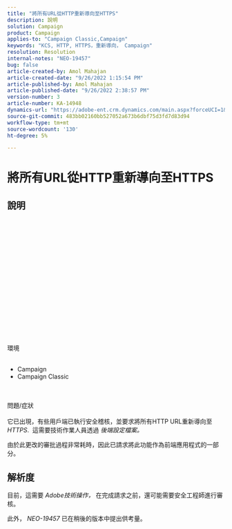 ```yaml
---
title: "將所有URL從HTTP重新導向至HTTPS"
description: 說明
solution: Campaign
product: Campaign
applies-to: "Campaign Classic,Campaign"
keywords: "KCS, HTTP, HTTPS，重新導向， Campaign"
resolution: Resolution
internal-notes: "NEO-19457"
bug: false
article-created-by: Amol Mahajan
article-created-date: "9/26/2022 1:15:54 PM"
article-published-by: Amol Mahajan
article-published-date: "9/26/2022 2:38:57 PM"
version-number: 3
article-number: KA-14948
dynamics-url: "https://adobe-ent.crm.dynamics.com/main.aspx?forceUCI=1&pagetype=entityrecord&etn=knowledgearticle&id=50d06d56-9d3d-ed11-9db1-00224808613b"
source-git-commit: 483bb02160bb527052a673b6dbf75d3fd7d83d94
workflow-type: tm+mt
source-wordcount: '130'
ht-degree: 5%

---
```


# 將所有URL從HTTP重新導向至HTTPS

## 說明

<br><br><br><br><br><br><br><br><br><br><br><br><br><br><br><br><br>環境<br><br>
- Campaign
- Campaign Classic

<br><br>問題/症狀<br><br>
它已出現，有些用戶端已執行安全稽核，並要求將所有HTTP URL重新導向至 *HTTPS*.  這需要技術作業人員透過 *後端設定檔案。*

由於此更改的審批過程非常耗時，因此已請求將此功能作為前端應用程式的一部分。


## 解析度


目前，這需要 *Adobe技術操作，* 在完成請求之前，還可能需要安全工程師進行審核。

此外， *NEO-19457* 已在稍後的版本中提出供考量。
